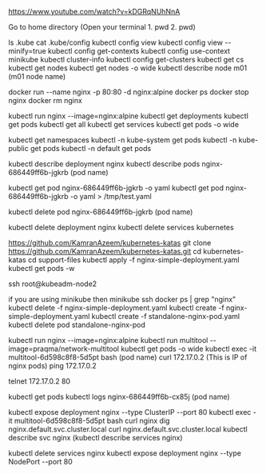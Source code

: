 https://www.youtube.com/watch?v=kDGRqNUhNnA

Go to home directory (Open your terminal 1. pwd 2. pwd)

ls .kube
cat .kube/config 
kubectl config view
kubectl config view --minify=true
kubectl config get-contexts
kubectl config use-context minikube
kubectl cluster-info
kubectl config get-clusters
kubectl get cs
kubectl get nodes
kubectl get nodes -o wide
kubectl describe node m01 (m01 node name)

docker run --name nginx -p 80:80 -d nginx:alpine
docker ps
docker stop nginx
docker rm nginx

kubectl run nginx --image=nginx:alpine
kubectl get deployments
kubectl get pods
kubectl get all
kubectl get services
kubectl get pods -o wide

kubectl get namespaces
kubectl -n kube-system get pods
kubectl -n kube-public get pods
kubectl -n default get pods

kubectl describe deployment nginx
kubectl describe pods nginx-686449ff6b-jgkrb (pod name)

kubectl get pod nginx-686449ff6b-jgkrb -o yaml
kubectl get pod nginx-686449ff6b-jgkrb -o yaml > /tmp/test.yaml

kubectl delete pod nginx-686449ff6b-jgkrb (pod name)

kubectl delete deployment nginx
kubectl delete services kubernetes

https://github.com/KamranAzeem/kubernetes-katas
git clone https://github.com/KamranAzeem/kubernetes-katas.git
cd kubernetes-katas
cd support-files
kubectl apply -f nginx-simple-deployment.yaml
kubectl get pods -w

ssh root@kubeadm-node2

if you are using minikube then 
minikube ssh
docker ps | grep "nginx"
kubectl delete -f nginx-simple-deployment.yaml
kubectl create -f nginx-simple-deployment.yaml
kubectl create -f standalone-nginx-pod.yaml
kubectl delete pod standalone-nginx-pod

kubectl run nginx --image=nginx:alpine
kubectl run multitool  --image=praqma/network-multitool
kubectl get pods -o wide
kubectl exec -it multitool-6d598c8f8-5d5pt bash (pod name)
curl 172.17.0.2 (This is IP of nginx pods)
ping 172.17.0.2

telnet 172.17.0.2 80

kubectl get pods
kubectl logs nginx-686449ff6b-cx85j (pod name)

kubectl expose deployment nginx --type ClusterIP --port 80
kubectl exec -it multitool-6d598c8f8-5d5pt bash
curl nginx 
dig nginx.default.svc.cluster.local
curl nginx.default.svc.cluster.local
kubectl describe svc nginx (kubectl describe services nginx)

kubectl delete services nginx
kubectl expose deployment nginx --type NodePort --port 80
